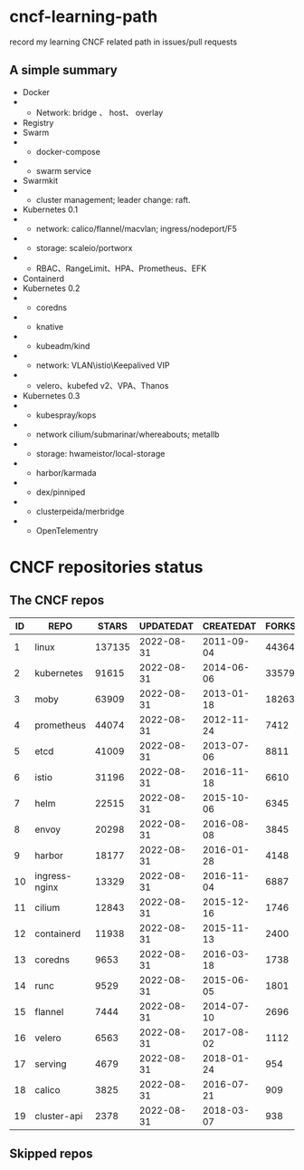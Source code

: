 # cncf-learning-path
record my learning CNCF related path in issues/pull requests

## A simple summary
- Docker
- - Network: bridge 、 host、 overlay
- Registry
- Swarm
- - docker-compose
- - swarm service
- Swarmkit
- - cluster management; leader change: raft.
- Kubernetes 0.1
- - network: calico/flannel/macvlan; ingress/nodeport/F5
- - storage: scaleio/portworx
- - RBAC、RangeLimit、HPA、Prometheus、EFK
- Containerd
- Kubernetes 0.2
- - coredns
- - knative
- - kubeadm/kind
- - network: VLAN\istio\Keepalived VIP
- - velero、kubefed v2、VPA、Thanos
- Kubernetes 0.3
- - kubespray/kops
- - network cilium/submarinar/whereabouts; metallb
- - storage: hwameistor/local-storage
- - harbor/karmada
- - dex/pinniped
- - clusterpeida/merbridge
- - OpenTelementry

# CNCF repositories status
<!--START_SECTION:github_repos-->
## The CNCF repos
| ID |     REPO      | STARS  | UPDATEDAT  | CREATEDAT  | FORKSCOUNT |
|----|---------------|--------|------------|------------|------------|
|  1 | linux         | 137135 | 2022-08-31 | 2011-09-04 |      44364 |
|  2 | kubernetes    |  91615 | 2022-08-31 | 2014-06-06 |      33579 |
|  3 | moby          |  63909 | 2022-08-31 | 2013-01-18 |      18263 |
|  4 | prometheus    |  44074 | 2022-08-31 | 2012-11-24 |       7412 |
|  5 | etcd          |  41009 | 2022-08-31 | 2013-07-06 |       8811 |
|  6 | istio         |  31196 | 2022-08-31 | 2016-11-18 |       6610 |
|  7 | helm          |  22515 | 2022-08-31 | 2015-10-06 |       6345 |
|  8 | envoy         |  20298 | 2022-08-31 | 2016-08-08 |       3845 |
|  9 | harbor        |  18177 | 2022-08-31 | 2016-01-28 |       4148 |
| 10 | ingress-nginx |  13329 | 2022-08-31 | 2016-11-04 |       6887 |
| 11 | cilium        |  12843 | 2022-08-31 | 2015-12-16 |       1746 |
| 12 | containerd    |  11938 | 2022-08-31 | 2015-11-13 |       2400 |
| 13 | coredns       |   9653 | 2022-08-31 | 2016-03-18 |       1738 |
| 14 | runc          |   9529 | 2022-08-31 | 2015-06-05 |       1801 |
| 15 | flannel       |   7444 | 2022-08-31 | 2014-07-10 |       2696 |
| 16 | velero        |   6563 | 2022-08-31 | 2017-08-02 |       1112 |
| 17 | serving       |   4679 | 2022-08-31 | 2018-01-24 |        954 |
| 18 | calico        |   3825 | 2022-08-31 | 2016-07-21 |        909 |
| 19 | cluster-api   |   2378 | 2022-08-31 | 2018-03-07 |        938 |



## Skipped repos
<!--END_SECTION:github_repos-->
